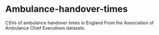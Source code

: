 # Ambulance-handover-times
CSVs of ambulance handover times in England
From the Association of Ambulance Chief Executives datasets.
